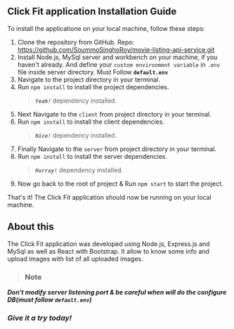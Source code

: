 ## Click Fit application Installation Guide

To install the applicatione on your local machine, follow these steps:

1. Clone the repository from GitHub. Repo: https://github.com/SoummoSinghoRoy/movie-listing-api-service.git
2. Install Node.js, MySql server and workbench on your machine, if you haven't already. And define your `custom environment variable` in `.env` file inside server directory. Must Follow **`default.env`**
3. Navigate to the project directory in your terminal.
4. Run `npm install` to install the project dependencies.
    > ***`Yeah!`*** dependency installed.
5. Next Navigate to the `client` from project directory in your terminal.
6. Run `npm install` to install the client dependencies.
    > ***`Nice!`*** dependency installed.
5. Finally Navigate to the `server` from project directory in your terminal.
6. Run `npm install` to install the server dependencies.
    > ***`Hurray!`*** dependency installed.    
5. Now go back to the root of project & Run `npm start` to start the project.

That's it! The Click Fit application should now be running on your local machine.

## About this

The Click Fit application was developed using Node.js, Express.js and MySql as well as React with Bootstrap. It allow to know some info and upload images with list of all uploaded images.

> ### Note
***Don't modify server listening port & be careful when will do the configure DB(must follow `default.env`)*** 

### *Give it a try today!*